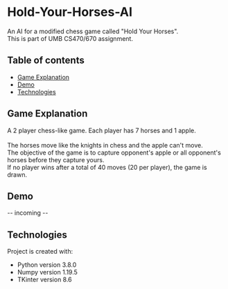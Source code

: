 # Hold-Your-Horses-AI
An AI for a modified chess game called "Hold Your Horses". <br/>
This is part of UMB CS470/670 assignment.

## Table of contents
* [Game Explanation](#GameExplanation)
* [Demo](#demo)
* [Technologies](#Technologies)

## Game Explanation
A 2 player chess-like game. Each player has 7 horses and 1 apple.<br/><br/>
The horses move like the knights in chess and the apple can't move. <br/>
The objective of the game is to capture opponent's apple or all opponent's horses before they capture yours. <br/>
If no player wins after a total of 40 moves (20 per player), the game is drawn.

## Demo
-- incoming --

## Technologies
Project is created with:
* Python version 3.8.0
* Numpy version 1.19.5
* TKinter version 8.6
